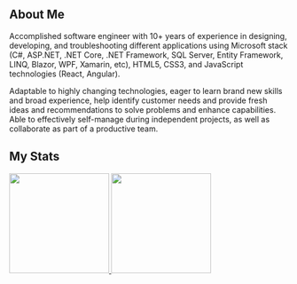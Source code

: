 ## About Me

Accomplished software engineer with 10+ years of experience in designing, developing, and troubleshooting different applications using Microsoft stack (C#, ASP.NET, .NET Core, .NET Framework, SQL Server, Entity Framework, LINQ, Blazor, WPF, Xamarin, etc), HTML5, CSS3, and JavaScript technologies (React, Angular).

Adaptable to highly changing technologies, eager to learn brand new skills and broad experience, help identify customer needs and provide fresh ideas and recommendations to solve problems and enhance capabilities. Able to effectively self-manage during independent projects, as well as collaborate as part of a productive team.

## My Stats
<p>
<a href="https://github.com/maxspncer">
  <img height="180em" src="https://github-readme-stats-eight-theta.vercel.app/api?username=smiledev1230&show_icons=true&theme=algolia&include_all_commits=true&count_private=true"/>
  <img height="180em" src="https://github-readme-stats-eight-theta.vercel.app/api/top-langs/?username=bradmacdonald58&layout=compact&langs_count=8&theme=algolia"/>
</a>
</p>
